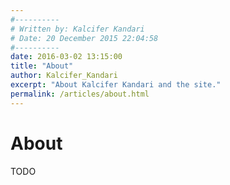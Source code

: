 ```yaml
---
#----------
# Written by: Kalcifer Kandari
# Date: 20 December 2015 22:04:58
#----------
date: 2016-03-02 13:15:00
title: "About"
author: Kalcifer_Kandari
excerpt: "About Kalcifer Kandari and the site."
permalink: /articles/about.html
---
```

# About

TODO